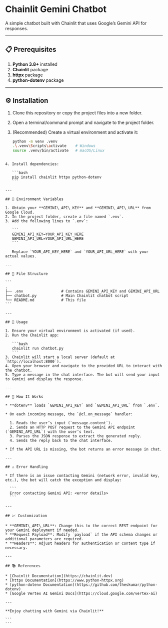 # Chainlit Gemini Chatbot

A simple chatbot built with Chainlit that uses Google’s Gemini API for responses.

---

## 📋 Prerequisites

1. **Python 3.8+** installed  
2. **Chainlit** package  
3. **httpx** package  
4. **python-dotenv** package  

---

## ⚙️ Installation

1. Clone this repository or copy the project files into a new folder.  
2. Open a terminal/command prompt and navigate to the project folder.

3. (Recommended) Create a virtual environment and activate it:
   ```bash
   python -m venv .venv
   .\.venv\Scripts\activate    # Windows
   source .venv/bin/activate   # macOS/Linux
````

4. Install dependencies:

   ```bash
   pip install chainlit httpx python-dotenv
   ```

---

## 🔑 Environment Variables

1. Obtain your **GEMINI\_API\_KEY** and **GEMINI\_API\_URL** from Google Cloud.
2. In the project folder, create a file named `.env`.
3. Add the following lines to `.env`:

   ```
   GEMINI_API_KEY=YOUR_API_KEY_HERE
   GEMINI_API_URL=YOUR_API_URL_HERE
   ```

   Replace `YOUR_API_KEY_HERE` and `YOUR_API_URL_HERE` with your actual values.

---

## 📂 File Structure

```
.
├── .env                 # Contains GEMINI_API_KEY and GEMINI_API_URL
├── chatbot.py           # Main Chainlit chatbot script
└── README.md            # This file
```

---

## 🚀 Usage

1. Ensure your virtual environment is activated (if used).
2. Run the Chainlit app:

   ```bash
   chainlit run chatbot.py
   ```
3. Chainlit will start a local server (default at `http://localhost:8000`).
4. Open your browser and navigate to the provided URL to interact with the chatbot.
5. Type a message in the chat interface. The bot will send your input to Gemini and display the response.

---

## 🤖 How It Works

* **dotenv** loads `GEMINI_API_KEY` and `GEMINI_API_URL` from `.env`.

* On each incoming message, the `@cl.on_message` handler:

  1. Reads the user’s input (`message.content`).
  2. Sends an HTTP POST request to the Gemini API endpoint (`GEMINI_API_URL`) with the user’s text.
  3. Parses the JSON response to extract the generated reply.
  4. Sends the reply back to the chat interface.

* If the API URL is missing, the bot returns an error message in chat.

---

## ⚠️ Error Handling

* If there is an issue contacting Gemini (network error, invalid key, etc.), the bot will catch the exception and display:

  ```
  Error contacting Gemini API: <error details>
  ```

---

## 📈 Customization

* **GEMINI\_API\_URL**: Change this to the correct REST endpoint for your Gemini deployment if needed.
* **Request Payload**: Modify `payload` if the API schema changes or additional parameters are required.
* **Headers**: Adjust headers for authentication or content type if necessary.

---

## 📚 References

* [Chainlit Documentation](https://chainlit.dev)
* [httpx Documentation](https://www.python-httpx.org)
* [python-dotenv Documentation](https://github.com/theskumar/python-dotenv)
* [Google Vertex AI Gemini Docs](https://cloud.google.com/vertex-ai)

---

**Enjoy chatting with Gemini via Chainlit!**

```
```

